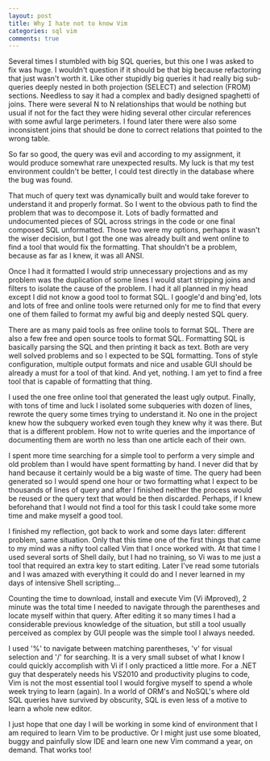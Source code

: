 ```yaml
---
layout: post
title: Why I hate not to know Vim
categories: sql vim
comments: true
---
```


Several times I stumbled with big SQL queries, but this one I was asked to fix was huge. I wouldn't question if it should be that big because refactoring that just wasn't worth it. Like other stupidly big queries it had really big sub-queries deeply nested in both projection (SELECT) and selection (FROM) sections. Needless to say it had a complex and badly designed spaghetti of joins. There were several N to N relationships that would be nothing but usual if not for the fact they were hiding several other circular references with some awful large perimeters. I found later there were also some inconsistent joins that should be done to correct relations that pointed to the wrong table.

So far so good, the query was evil and according to my assignment, it would produce somewhat rare unexpected results. My luck is that my test environment couldn't be better, I could test directly in the database where the bug was found.

That much of query text was dynamically built and would take forever to understand it and properly format. So I went to the obvious path to find the problem that was to decompose it. Lots of badly formatted and undocumented pieces of SQL across strings in the code or one final composed SQL unformatted. Those two were my options, perhaps it wasn't the wiser decision, but I got the one was already built and went online to find a tool that would fix the formatting. That shouldn't be a problem, because as far as I knew, it was all ANSI.

Once I had it formatted I would strip unnecessary projections and as my problem was the duplication of some lines I would start stripping joins and filters to isolate the cause of the problem. I had it all planned in my head except I did not know a good tool to format SQL. I google'd and bing'ed, lots and lots of free and online tools were returned only for me to find that every one of them failed to format my awful big and deeply nested SQL query.

There are as many paid tools as free online tools to format SQL. There are also a few free and open source tools to format SQL. Formatting SQL is basically parsing the SQL and then printing it back as text. Both are very well solved problems and so I expected to be SQL formatting. Tons of style configuration, multiple output formats and nice and usable GUI should be already a must for a tool of that kind. And yet, nothing. I am yet to find a free tool that is capable of formatting that thing.

I used the one free online tool that generated the least ugly output. Finally, with tons of time and luck I isolated some subqueries with dozen of lines, rewrote the query some times trying to understand it. No one in the project knew how the subquery worked even tough they knew why it was there. But that is a different problem. How not to write queries and the importance of documenting them are worth no less than one article each of their own.

I spent more time searching for a simple tool to perform a very simple and old problem than I would have spent formatting by hand. I never did that by hand because it certainly would be a big waste of time. The query had been generated so I would spend one hour or two formatting what I expect to be thousands of lines of query and after I finished neither the process would be reused or the query text that would be then discarded. Perhaps, if I knew beforehand that I would not find a tool for this task I could take some more time and make myself a good tool.

I finished my reflection, got back to work and some days later: different problem, same situation. Only that this time one of the first things that came to my mind was a nifty tool called Vim that I once worked with. At that time I used several sorts of Shell daily, but I had no training, so Vi was to me just a tool that required an extra key to start editing. Later I've read some tutorials and I was amazed with everything it could do and I never learned in my days of intensive Shell scripting...

Counting the time to download, install and execute Vim (Vi iMproved), 2 minute was the total time I needed to navigate through the parentheses and locate myself within that query. After editing it so many times I had a considerable previous knowledge of the situation, but still a tool usually perceived as complex by GUI people was the simple tool I always needed.

I used '%' to navigate between matching parentheses, 'v' for visual selection and '/' for searching. It is a very small subset of what I know I could quickly accomplish with Vi if I only practiced a little more. For a .NET guy that desperately needs his VS2010 and productivity plugins to code, Vim is not the most essential tool I would forgive myself to spend a whole week trying to learn (again). In a world of ORM's and NoSQL's where old SQL queries have survived by obscurity, SQL is even less of a motive to learn a whole new editor.

I just hope that one day I will be working in some kind of environment that I am required to learn Vim to be productive. Or I might just use some bloated, buggy and painfully slow IDE and learn one new Vim command a year, on demand. That works too!
